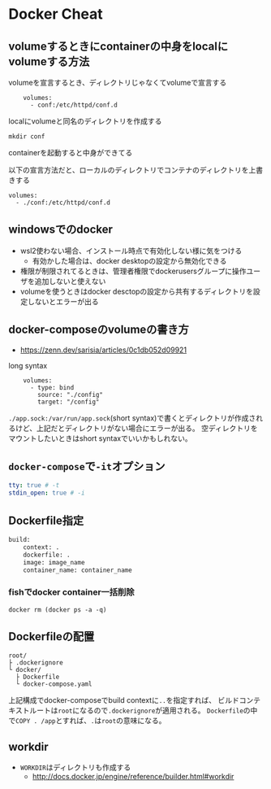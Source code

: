# Docker Cheat

## volumeするときにcontainerの中身をlocalにvolumeする方法

volumeを宣言するとき、ディレクトリじゃなくてvolumeで宣言する

```
    volumes:
      - conf:/etc/httpd/conf.d
```

localにvolumeと同名のディレクトリを作成する
```
mkdir conf
```

containerを起動すると中身ができてる

以下の宣言方法だと、ローカルのディレクトリでコンテナのディレクトリを上書きする
```
volumes:
  - ./conf:/etc/httpd/conf.d
```

## windowsでのdocker

- wsl2使わない場合、インストール時点で有効化しない様に気をつける
  - 有効かした場合は、docker desktopの設定から無効化できる
- 権限が制限されてるときは、管理者権限でdockerusersグループに操作ユーザを追加しないと使えない
- volumeを使うときはdocker desctopの設定から共有するディレクトリを設定しないとエラーが出る

## docker-composeのvolumeの書き方

- https://zenn.dev/sarisia/articles/0c1db052d09921

long syntax

```
    volumes:
      - type: bind
        source: "./config"
        target: "/config"
```

`./app.sock:/var/run/app.sock`(short syntax)で書くとディレクトリが作成されるけど、上記だとディレクトリがない場合にエラーが出る。
空ディレクトリをマウントしたいときはshort syntaxでいいかもしれない。

## `docker-compose`で`-it`オプション

```yaml
tty: true # -t
stdin_open: true # -i
```

## Dockerfile指定

```Dockerfile
build:
    context: .
    dockerfile: .
    image: image_name
    container_name: container_name
```

### fishでdocker container一括削除

```
docker rm (docker ps -a -q)
```

## Dockerfileの配置

```console
root/
├ .dockerignore
└ docker/
  ├ Dockerfile
  └ docker-compose.yaml
```

上記構成でdocker-composeでbuild contextに`..`を指定すれば、
ビルドコンテキストルートは`root`になるので`.dockerignore`が適用される。
`Dockerfile`の中で`COPY . /app`とすれば、`.`は`root`の意味になる。

## workdir

- `WORKDIR`はディレクトリも作成する
    - <http://docs.docker.jp/engine/reference/builder.html#workdir>
